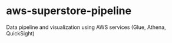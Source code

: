 # aws-superstore-pipeline
Data pipeline and visualization using AWS services (Glue, Athena, QuickSight)
